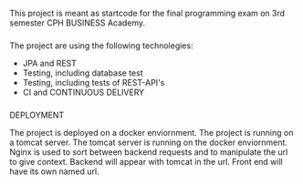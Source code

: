 This project is meant as startcode for the final programming exam on 3rd semester CPH BUSINESS Academy.

###
The project are using the following technolegies:

- JPA and REST
- Testing, including database test
- Testing, including tests of REST-API's
- CI and CONTINUOUS DELIVERY

###
DEPLOYMENT

The project is deployed on a docker enviornment. The project is running on a tomcat server. The tomcat server is running on the docker enviornment.
Nginx is used to sort between backend requests and to manipulate the url to give context. Backend will appear with tomcat in the url. Front end will have its own 
named url.
